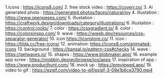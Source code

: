 1.icons  : https://icons8.com/
2. free  stock video : https://coverr.co/
3. Ai generated photo : https://generated.photos/faces/natural/joy
4. illustation : https://www.openpeeps.com/
5. illustation :  https://craftwork.design/downloads/category/illustrations/
6.  illustation : https://control.rocks/
7.  color : https://cssgradient.io/
8.  color : https://colorsinspo.com/
9.  wave : https://wweb.dev/resources/css-separator-generator/
10.  icon https://iconstore.co/
11.  icon : https://tilda.cc/free-icons/
12.  animation: https://icons8.com/animated-icons
13.  background : https://bansal.io/pattern-css#checks
14.  wave : https://getwaves.io/
15.  shapes : https://www.blobmaker.app/
16.  example app scree : https://mobbin.design/browse/ios/apps
17.  inspiration of app : https://www.producthunt.com/
18.  mock up : https://previewed.app/
19.   video to gif : https://ezgif.com/video-to-gif/ezgif-3-09e1b6ce3790.mp4
